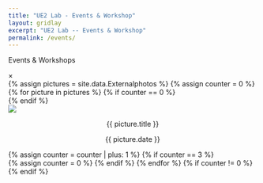 ```yaml
---
title: "UE2 Lab - Events & Workshop"
layout: gridlay
excerpt: "UE2 Lab -- Events & Workshop"
permalink: /events/
---
```


<p class="title-center">Events & Workshops</p>

<div class="modal">
  <span class="close">&times;</span>
  <img class="modal-content">
</div>

<div class="custom-container-activities">
{% assign pictures = site.data.Externalphotos %}
{% assign counter = 0 %}
{% for picture in pictures %}
{% if counter == 0 %}
<div class="student-row">
{% endif %}
<div class="student-col">
  <div class="activity-image" style="position: relative; margin: 0px; padding: 0px;">
  <img src="{{ site.url }}{{ site.baseurl }}/images/activities/{{ picture.image }}" class="activity-image-size">
  <div class="photos-info">
  <p style="text-align: center;">{{ picture.title }}</p>
  <p style="text-align: center;">{{ picture.date }}</p>
  </div>
  </div>
</div>
{% assign counter = counter | plus: 1 %}
{% if counter == 3 %}
</div>
{% assign counter = 0 %}
{% endif %}
{% endfor %}
{% if counter != 0 %}
</div>
{% endif %}
</div>
<style>
  .student-image {
    cursor: pointer;
  }
</style>

<script>
  document.addEventListener('DOMContentLoaded', function() {
    var studentImages = document.getElementsByClassName('activity-image');
    for (var i = 0; i < studentImages.length; i++) {
      studentImages[i].addEventListener('mouseover', function() {
        this.style.opacity = '0.8';
        this.getElementsByClassName('photos-info')[0].style.display = 'block';
        this.style.transition = 'transform 0.3s ease-in-out';
      });
      studentImages[i].addEventListener('mouseout', function() {
        this.style.opacity = '1.0';
        this.getElementsByClassName('photos-info')[0].style.display = 'none';
        this.style.transition = 'transform 0.3s ease-in-out';
      });
    }
  });
  // Get the modal
  var modal = document.querySelector(".modal");

  // Get the image and insert it inside the modal - use its "alt" text as a caption
  var images = document.querySelectorAll(".activity-image-size");
  var modalImg = document.querySelector(".modal-content");
  var imageContainers = document.querySelectorAll(".activity-image");

  for (var i = 0; i < imageContainers.length; i++) {
    imageContainers[i].addEventListener("click", function () {
      modal.style.display = "block";
      modalImg.src = this.querySelector(".activity-image-size").src;

      // Disable scrolling while the modal is open
      document.body.style.overflow = "hidden";
    });
  }

  // Get the <span> element that closes the modal
  var closeBtn = document.querySelector(".close");

  // When the user clicks on <span> (x) or the modal, close the modal
  closeBtn.addEventListener("click", closeModal);
  modal.addEventListener("click", closeModal);

  function closeModal() {
    modal.style.display = "none";

    // Enable scrolling again after the modal is closed
    document.body.style.overflow = "auto";
  }

</script>

